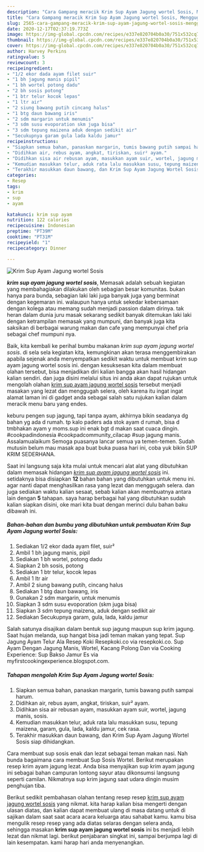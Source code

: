 ```yaml
---
description: "Cara Gampang meracik Krim Sup Ayam Jagung wortel Sosis, Menggugah Selera"
title: "Cara Gampang meracik Krim Sup Ayam Jagung wortel Sosis, Menggugah Selera"
slug: 2565-cara-gampang-meracik-krim-sup-ayam-jagung-wortel-sosis-menggugah-selera
date: 2020-12-17T02:37:19.773Z
image: https://img-global.cpcdn.com/recipes/e337e820704b0a30/751x532cq70/krim-sup-ayam-jagung-wortel-sosis-foto-resep-utama.jpg
thumbnail: https://img-global.cpcdn.com/recipes/e337e820704b0a30/751x532cq70/krim-sup-ayam-jagung-wortel-sosis-foto-resep-utama.jpg
cover: https://img-global.cpcdn.com/recipes/e337e820704b0a30/751x532cq70/krim-sup-ayam-jagung-wortel-sosis-foto-resep-utama.jpg
author: Harvey Perkins
ratingvalue: 5
reviewcount: 3
recipeingredient:
- "1/2 ekor dada ayam filet suir"
- "1 bh jagung manis pipil"
- "1 bh wortel potong dadu"
- "2 bh sosis potong"
- "1 btr telur kocok lepas"
- "1 ltr air"
- "2 siung bawang putih cincang halus"
- "1 btg daun bawang iris"
- "2 sdm margarin untuk menumis"
- "3 sdm susu evoporation skm juga bisa"
- "3 sdm tepung maizena aduk dengan sedikit air"
- "Secukupnya garam gula lada kaldu jamur"
recipeinstructions:
- "Siapkan semua bahan, panaskan margarin, tumis bawang putih sampai harum."
- "Didihkan air, rebus ayam, angkat, tiriskan, suir² ayam."
- "Didihkan sisa air rebusan ayam, masukkan ayam suir, wortel, jagung manis, sosis."
- "Kemudian masukkan telur, aduk rata lalu masukkan susu, tepung maizena, garam, gula, lada, kaldu jamur, cek rasa."
- "Terakhir masukkan daun bawang, dan Krim Sup Ayam Jagung Wortel Sosis siap dihidangkan."
categories:
- Resep
tags:
- krim
- sup
- ayam

katakunci: krim sup ayam 
nutrition: 122 calories
recipecuisine: Indonesian
preptime: "PT39M"
cooktime: "PT31M"
recipeyield: "1"
recipecategory: Dinner

---
```



![Krim Sup Ayam Jagung wortel Sosis](https://img-global.cpcdn.com/recipes/e337e820704b0a30/751x532cq70/krim-sup-ayam-jagung-wortel-sosis-foto-resep-utama.jpg)

<b><i>krim sup ayam jagung wortel sosis</i></b>, Memasak adalah sebuah kegiatan yang membahagiakan dilakukan oleh sebagian besar komunitas. bukan hanya para bunda, sebagian laki laki juga banyak juga yang berminat dengan kegemaran ini. walaupun hanya untuk sekedar kebersamaan dengan kolega atau memang sudah menjadi passion dalam dirinya. tak heran dalam dunia juru masak sekarang sedikit banyak ditemukan laki laki dengan ketrampilan memasak yang mumpuni, dan banyak juga kita saksikan di berbagai warung makan dan cafe yang mempunyai chef pria sebagai chef mumpuni nya.

Baik, kita kembali ke perihal bumbu makanan <i>krim sup ayam jagung wortel sosis</i>. di sela sela kegiatan kita, kemungkinan akan terasa menggembirakan apabila sejenak anda menyempatkan sedikit waktu untuk membuat krim sup ayam jagung wortel sosis ini. dengan kesuksesan kita dalam membuat olahan tersebut, bisa menjadikan diri kalian bangga akan hasil hidangan kalian sendiri. dan juga disini melalui situs ini anda akan dapat rujukan untuk mengolah olahan <u>krim sup ayam jagung wortel sosis</u> tersebut menjadi masakan yang lezat dan menggugah selera, oleh karena itu ingat ingat alamat laman ini di gadget anda sebagai salah satu rujukan kalian dalam meracik menu baru yang endes.

keburu pengen sup jagung, tapi tanpa ayam, akhirnya bikin seadanya dg bahan yg ada d rumah. tp kalo paders ada stok ayam d rumah, bisa d tmbhakan ayam y moms.sup ini enak bgt d makan saat cuaca dingin. #cookpadindonesia #cookpadcommunity_cilacap #sup jagung manis. Assalamualaikum Semoga puasanya lancar semua ya temen-temen. Sudah mutusin belum mau masak apa buat buka puasa hari ini, coba yuk bikin SUP KRIM SEDERHANA.


Saat ini langsung saja kita mulai untuk mencari alat alat yang dibutuhkan dalam memasak hidangan <u><i>krim sup ayam jagung wortel sosis</i></u> ini. setidaknya bisa disiapkan <b>12</b> bahan bahan yang dibutuhkan untuk menu ini. agar nanti dapat menghasilkan rasa yang lezat dan menggugah selera. dan juga sediakan waktu kalian sesaat, sebab kalian akan membuatnya antara lain dengan <b>5</b> tahapan. saya harap berbagai hal yang dibutuhkan sudah kalian siapkan disini, oke mari kita buat dengan merinci dulu bahan baku dibawah ini.

<!--inarticleads1-->

##### Bahan-bahan dan bumbu yang dibutuhkan untuk pembuatan Krim Sup Ayam Jagung wortel Sosis:

1. Sediakan 1/2 ekor dada ayam filet, suir²
1. Ambil 1 bh jagung manis, pipil
1. Sediakan 1 bh wortel, potong dadu
1. Siapkan 2 bh sosis, potong
1. Sediakan 1 btr telur, kocok lepas
1. Ambil 1 ltr air
1. Ambil 2 siung bawang putih, cincang halus
1. Sediakan 1 btg daun bawang, iris
1. Gunakan 2 sdm margarin, untuk menumis
1. Siapkan 3 sdm susu evoporation (skm juga bisa)
1. Siapkan 3 sdm tepung maizena, aduk dengan sedikit air
1. Sediakan Secukupnya garam, gula, lada, kaldu jamur


Salah satunya disajikan dalam bentuk sup jagung maupun sup krim jagung. Saat hujan melanda, sup hangat bisa jadi teman makan yang tepat. Sup Jagung Ayam Telur Ala Resep Koki Resepkoki.co via resepkoki.co. Sup Ayam Dengan Jagung Manis, Wortel, Kacang Polong Dan via Cooking Experience: Sup Bakso Jamur Es via myfirstcookingexperience.blogspot.com. 

<!--inarticleads2-->

##### Tahapan mengolah Krim Sup Ayam Jagung wortel Sosis:

1. Siapkan semua bahan, panaskan margarin, tumis bawang putih sampai harum.
1. Didihkan air, rebus ayam, angkat, tiriskan, suir² ayam.
1. Didihkan sisa air rebusan ayam, masukkan ayam suir, wortel, jagung manis, sosis.
1. Kemudian masukkan telur, aduk rata lalu masukkan susu, tepung maizena, garam, gula, lada, kaldu jamur, cek rasa.
1. Terakhir masukkan daun bawang, dan Krim Sup Ayam Jagung Wortel Sosis siap dihidangkan.


Cara membuat sup sosis enak dan lezat sebagai teman makan nasi. Nah bunda bagaimana cara membuat Sup Sosis Wortel. Berikut merupakan resep krim ayam jagung lezat. Anda bisa menyajikan sup krim ayam jagung ini sebagai bahan campuran lontong sayur atau dikonsumsi langsung seperti camilan. Nikmatnya sup krim jagung saat udara dingin musim penghujan tiba. 

Berikut sedikit pembahasan olahan tentang resep resep <u>krim sup ayam jagung wortel sosis</u> yang nikmat. kita harap kalian bisa mengerti dengan ulasan diatas, dan kalian dapat membuat ulang di masa datang untuk di sajikan dalam saat saat acara acara keluarga atau sahabat kamu. kamu bisa mengulik resep resep yang ada diatas selaras dengan selera anda, sehingga masakan <b>krim sup ayam jagung wortel sosis</b> ini bs menjadi lebih lezat dan nikmat lagi. berikut penjabaran singkat ini, sampai berjumpa lagi di lain kesempatan. kami harap hari anda menyenangkan.
